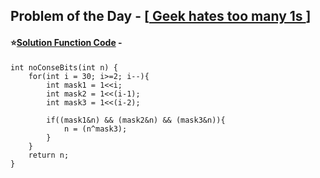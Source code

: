 ## Problem of the Day - [<a href="https://practice.geeksforgeeks.org/problems/07e45fe40846bc670ad2507d2c649304699768b9/1"> Geek hates too many 1s </a>]


#### ⭐<ins>Solution Function Code</ins> -


    int noConseBits(int n) {
        for(int i = 30; i>=2; i--){
            int mask1 = 1<<i;
            int mask2 = 1<<(i-1);
            int mask3 = 1<<(i-2);
            
            if((mask1&n) && (mask2&n) && (mask3&n)){
                n = (n^mask3);
            }
        }
        return n;
    }

